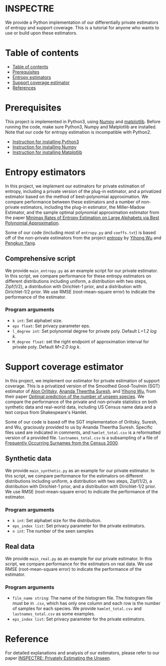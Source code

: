 # INSPECTRE

We provide a Python implementation of our differentially private estimators of entropy and support coverage. This is a tutorial for anyone who wants to use or build upon these estimators.

Table of contents
=================
* [Table of contents](#table-of-contents)
* [Prerequisites](#prerequisites)
* [Entropy estimators](#entropy-estimators)
* [Support coverage estimator](#support-coverage-estimator)
* [References](#reference)

Prerequisites
=====
This project is implemented in Python3, using [Numpy](http://www.numpy.org) and [matplotlib](https://matplotlib.org/index.html). Before running the code, make sure Python3, Numpy and Matplotlib are installed. Note that our code for entropy estimation is incompatible with Python2.

* [Instruction for installing Python3](https://docs.python.org/3/using/index.html)
* [Instruction for installing Numpy](https://www.scipy.org/install.html)
* [Instruction for installing Matplotlib](https://matplotlib.org/users/installing.html) 


Entropy estimators
================
In this project, we implement our estimators for private estimation of entropy, including a private version of the plug-in estimator, and a privatized estimator based on the method of best-polynomial approximation.
We compare performance between these estimators and a number of non-private estimators, including the plug-in estimator, the Miller-Madow Estimator, and the sample optimal polynomial approximation estimator from the paper [Minimax Rates of Entropy Estimation on Large Alphabets via Best Polynomial Approximation](http://ieeexplore.ieee.org/abstract/document/7444171/). 

Some of our code (including most of ```entropy.py``` and ```coeffs.txt```) is based off of the non-private estimators from the project [entropy](https://github.com/Albuso0/entropy) by [Yihong Wu](http://www.stat.yale.edu/~yw562/) and [Pengkun Yang](https://sites.google.com/site/pyangece/). 

Comprehensive script
---------
We provide ```main_entropy.py``` as an example script for our private estimator. In this script, we compare performance for these entropy estimators on different distributions including uniform, a distribution with two steps, Zipf(1/2), a distribution with Dirichlet-1 prior, and a distribution with Dirichlet-1/2 prior. We use RMSE (root-mean-square error) to indicate the performance of the estimator.

### Program arguments

* ```k int```: Set alphabet size. 
* ```eps float```: Set privacy parameter eps.
* ```l_degree int```: Set polynomial degree for private poly. Default *L=1.2 log k*.
* ```M_degree float```: set the right endpoint of approximation interval for private poly. Default *M=2.0 log k*.


Support coverage estimator
================
In this project, we implement our estimator for private estimation of support coverage.
This is a privatized version of the Smoothed Good-Toulmin (SGT) estimator of [Alon Orlitsky](http://alon.ucsd.edu/), [Ananda Theertha Suresh](http://theertha.info/), and [Yihong Wu](http://www.stat.yale.edu/~yw562/), from their paper [Optimal prediction of the number of unseen species](http://www.pnas.org/content/113/47/13283?sid=c704d36c-5237-4425-84e4-498dcd5151b1).
We compare the performance of the private and non-private statistics on both synthetic data and real-world data, including US Census name data and a text corpus from Shakespeare's Hamlet.

Some of our code is based off the SGT implementation of Orlitsky, Suresh, and Wu, graciously provided to us by Ananda Theertha Suresh. Specific files used are indicated in comments, and ```hamlet_total.csv``` is a reformatted version of a provided file. ```lastnames_total.csv``` is a subsampling of a file of [Frequently Occurring Surnames from the Census 2000](https://www.census.gov/topics/population/genealogy/data/2000_surnames.html).

Synthetic data 
---------
We provide ```main_synthetic.py``` as an example for our private estimator. In this script, we compare performance for the estimators on different distributions including uniform, a distribution with two steps, Zipf(1/2), a distribution with Dirichlet-1 prior, and a distribution with Dirichlet-1/2 prior. We use RMSE (root-mean-square error) to indicate the performance of the estimator.

### Program arguments
* ```k int```: Set alphabet size for the distribution.
* ```eps_index list```: Set privacy parameter for the private estimators.
* ```n int```: The number of the seen samples

Real data
---------
We provide ```main_real.py``` as an example for our private estimator. In this script, we compare performance for the estimators on real data. We use RMSE (root-mean-square error) to indicate the performance of the estimator.

### Program arguments
* ```file_name string```: The name of the histogram file. The histogram file must be in ```.csv```, which has only one column and each row is the number of samples for each species. We provide ```hamlet_total.csv``` and ```lastnames_total.csv``` as some examples.
* ```eps_index list```: Set privacy parameter for the private estimators.

Reference
================
For detailed explanations and analysis of our estimators, please refer to our paper [INSPECTRE: Privately Estimating the Unseen]().
